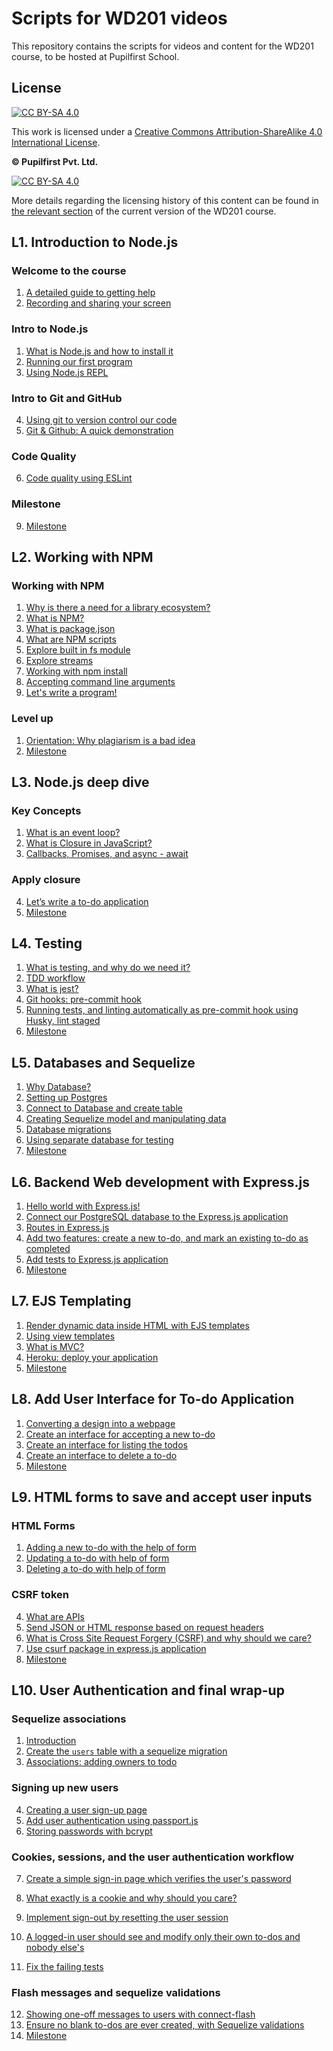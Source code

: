 # Scripts for WD201 videos

This repository contains the scripts for videos and content for the WD201 course, to be hosted at Pupilfirst School.

## License

[![CC BY-SA 4.0][cc-by-sa-shield]][cc-by-sa]

This work is licensed under a
[Creative Commons Attribution-ShareAlike 4.0 International License][cc-by-sa].

**&copy; Pupilfirst Pvt. Ltd.**

[![CC BY-SA 4.0][cc-by-sa-image]][cc-by-sa]

[cc-by-sa]: http://creativecommons.org/licenses/by-sa/4.0/
[cc-by-sa-image]: https://licensebuttons.net/l/by-sa/4.0/88x31.png
[cc-by-sa-shield]: https://img.shields.io/badge/License-CC%20BY--SA%204.0-lightgrey.svg

More details regarding the licensing history of this content can be found in [the relevant section](https://www.pupilfirst.school/targets/18918) of the current version of the WD201 course.

## L1. Introduction to Node.js

### Welcome to the course

1. [A detailed guide to getting help](./introduction-to-nodejs/a-detailed-guide-to-getting-help)
2. [Recording and sharing your screen](./introduction-to-nodejs/recording-and-sharing-your-screen)

### Intro to Node.js

1. [What is Node.js and how to install it](./introduction-to-nodejs/what-is-node-js-with-installation/README.md)
2. [Running our first program](./introduction-to-nodejs/running-first-program/README.md)
3. [Using Node.js REPL](./introduction-to-nodejs/nodejs-repl/README.md)

### Intro to Git and GitHub

4. [Using git to version control our code](./introduction-to-nodejs/intro-to-git/README.md)
5. [Git & Github: A quick demonstration](./introduction-to-nodejs/git-github-a-quick-demonstration/README.md)

### Code Quality

6. [Code quality using ESLint](./introduction-to-nodejs/setting-up-eslint/README.md)

### Milestone

9. [Milestone](./introduction-to-nodejs/milestone/README.md)

## L2. Working with NPM

### Working with NPM

1. [Why is there a need for a library ecosystem?](./working-with-npm/package-management-and-library-ecosystem/README.md)
2. [What is NPM?](./working-with-npm/about-npm-and-uses/README.md)
3. [What is package.json](./working-with-npm/package-json-in-npm/README.md)
4. [What are NPM scripts](./working-with-npm/npm-scripts/README.md)
5. [Explore built in fs module](./working-with-npm/nodejs-fs-module/README.md)
6. [Explore streams](./working-with-npm/nodejs-stream-module/README.md)
7. [Working with npm install](./working-with-npm/npm-install-packages/README.md)
8. [Accepting command line arguments](./working-with-npm/accepting-cli-commands/README.md)
9. [Let's write a program!](./working-with-npm/write-first-node-program/README.md)

### Level up

1. [Orientation: Why plagiarism is a bad idea](./working-with-npm/orientation-why-plagiarism-is-a-bad-idea)
2. [Milestone](./working-with-npm/milestone/README.md)

## L3. Node.js deep dive

### Key Concepts

1. [What is an event loop?](./nodejs-deep-dive/what-is-event-loop/README.md)
2. [What is Closure in JavaScript?](./nodejs-deep-dive/closures-in-js/README.md)
3. [Callbacks, Promises, and async - await](./nodejs-deep-dive/callbacks-promise-async-await/README.md)

### Apply closure

4. [Let’s write a to-do application](./nodejs-deep-dive/todo-using-closure/README.md)
5. [Milestone](./nodejs-deep-dive/milestone/README.md)

## L4. Testing

1. [What is testing, and why do we need it?](./testing/why-need-testing/README.md)
2. [TDD workflow](./testing/tdd/README.md)
3. [What is jest?](./testing/jest/README.md)
4. [Git hooks: pre-commit hook](./testing/git-hooks/README.md)
5. [Running tests, and linting automatically as pre-commit hook using Husky, lint staged](./testing/husky-precommit-hook/README.md)
6. [Milestone](./testing/milestone/README.md)

## L5. Databases and Sequelize

1. [Why Database?](./databases/why-database/README.md)
2. [Setting up Postgres](./databases/setting-up-postgres/README.md)
3. [Connect to Database and create table](./databases/connect-to-db/README.md)
4. [Creating Sequelize model and manipulating data](./databases/creating-sequelize-models/README.md)
5. [Database migrations](./databases/migrations/README.md)
6. [Using separate database for testing](./databases/separate-db/README.md)
7. [Milestone](./databases/milestone/README.md)

## L6. Backend Web development with Express.js

1. [Hello world with Express.js!](backend-dev-with-express/introduction-to-express/README.md)
2. [Connect our PostgreSQL database to the Express.js application](backend-dev-with-express/connect-express-with-postgres/README.md)
3. [Routes in Express.js](backend-dev-with-express/routes-in-express/README.md)
4. [Add two features: create a new to-do, and mark an existing to-do as completed](./backend-dev-with-express/create-and-update-todo/README.md)
5. [Add tests to Express.js application](./backend-dev-with-express/add-tests/README.md)
6. [Milestone](./backend-dev-with-express/milestone/README.md)

## L7. EJS Templating

1. [Render dynamic data inside HTML with EJS templates](./ejs-templating/dynamic-html-with-ejs/README.md)
2. [Using view templates](./ejs-templating/view-templates/README.md)
3. [What is MVC?](./ejs-templating/mvc/README.md)
4. [Heroku: deploy your application](./ejs-templating/deploy-application-to-heroku/README.md)
5. [Milestone](./ejs-templating/milestone/README.md)

## L8. Add User Interface for To-do Application

1. [Converting a design into a webpage](./todo-user-interface/converting-design-into-webpage/README.md)
2. [Create an interface for accepting a new to-do](./todo-user-interface/interface-for-new-to-do/README.md)
3. [Create an interface for listing the todos](./todo-user-interface/interface-for-listing-to-dos/README.md)
4. [Create an interface to delete a to-do](./todo-user-interface/interface-to-delete-to-do/README.md)
5. [Milestone](./todo-user-interface/todo-interface-milestone/README.md)

## L9. HTML forms to save and accept user inputs

### HTML Forms

1. [Adding a new to-do with the help of form](./html-forms/add-new-todo/README.md)
2. [Updating a to-do with help of form](./html-forms/updating-todo/README.md)
3. [Deleting a to-do with help of form](./html-forms/delete-todo/README.md)

### CSRF token

4. [What are APIs](./html-forms/what-are-apis/README.md)
5. [Send JSON or HTML response based on request headers](./html-forms/html-or-json-response/README.md)
6. [What is Cross Site Request Forgery (CSRF) and why should we care?](./html-forms/why-csrf/README.md)
7. [Use csurf package in express.js application](./html-forms/use-csurf/README.md)
8. [Milestone](./html-forms/milestone/README.md)

## L10. User Authentication and final wrap-up

### Sequelize associations

1. [Introduction](./user-authentication/introduction/README.md)
2. [Create the `users` table with a sequelize migration]('./../user-authentication/create-users-table-with-sequelize-migration/README.md)
3. [Associations: adding owners to todo]('./user-authentication/../../user-authentication/associations-adding-owners-to-todo/README.md)

### Signing up new users

4. [Creating a user sign-up page](./user-authentication/create-user-signup-page/README.md)
5. [Add user authentication using passport.js]('./../user-authentication/authentication-using-passport/README.md)
6. [Storing passwords with bcrypt](./user-authentication/storing-password-using-bcrypt/README.md)

### Cookies, sessions, and the user authentication workflow

7. [Create a simple sign-in page which verifies the user's password]('./../user-authentication/signin-with-password-verification/README.md)
8. [What exactly is a cookie and why should you care?](./user-authentication/why-cookies/README.md)
9. [Implement sign-out by resetting the user session](./user-authentication/sign-out/README.md)
10. [A logged-in user should see and modify only their own to-dos and nobody else's](./user-authentication/show-todos-for-logged-in-user/README.md)

11. [Fix the failing tests](./user-authentication/Fix-tests/README.md)

### Flash messages and sequelize validations

12. [Showing one-off messages to users with connect-flash](./user-authentication/showing-messages-to-user/README.md)
13. [Ensure no blank to-dos are ever created, with Sequelize validations](./user-authentication/prevent-blank-todo-with-sequelize-validation/README.md)
14. [Milestone](./user-authentication/milestone/README.md)
